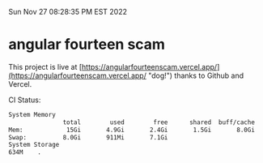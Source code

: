 Sun Nov 27 08:28:35 PM EST 2022

# angular fourteen scam


This project is live at [https://angularfourteenscam.vercel.app/](https://angularfourteenscam.vercel.app/ "dog!") thanks to Github and Vercel.

CI Status: 

```bash
System Memory
               total        used        free      shared  buff/cache   available
Mem:            15Gi       4.9Gi       2.4Gi       1.5Gi       8.0Gi       8.6Gi
Swap:          8.0Gi       911Mi       7.1Gi
System Storage
634M	.
```
```bash
